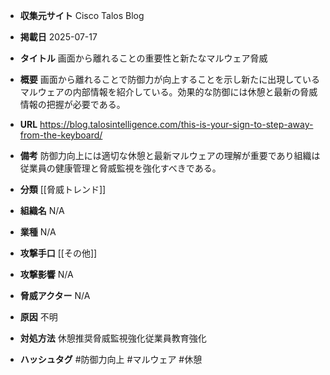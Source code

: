 - **収集元サイト**
Cisco Talos Blog

- **掲載日**
2025-07-17

- **タイトル**
画面から離れることの重要性と新たなマルウェア脅威

- **概要**
画面から離れることで防御力が向上することを示し新たに出現しているマルウェアの内部情報を紹介している。効果的な防御には休憩と最新の脅威情報の把握が必要である。

- **URL**
https://blog.talosintelligence.com/this-is-your-sign-to-step-away-from-the-keyboard/

- **備考**
防御力向上には適切な休憩と最新マルウェアの理解が重要であり組織は従業員の健康管理と脅威監視を強化すべきである。

- **分類**
[[脅威トレンド]]

- **組織名**
N/A

- **業種**
N/A

- **攻撃手口**
[[その他]]

- **攻撃影響**
N/A

- **脅威アクター**
N/A

- **原因**
不明

- **対処方法**
休憩推奨脅威監視強化従業員教育強化

- **ハッシュタグ**
#防御力向上 #マルウェア #休憩
